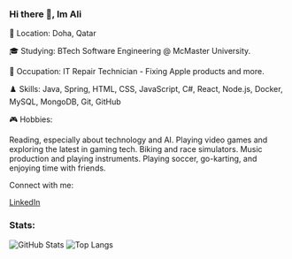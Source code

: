 ### Hi there 👋, Im Ali

📍 Location: Doha, Qatar

🎓 Studying: BTech Software Engineering @ McMaster University.

💼 Occupation: IT Repair Technician - Fixing Apple products and more.

♟️ Skills: Java, Spring, HTML, CSS, JavaScript, C#, React, Node.js, Docker, MySQL, MongoDB, Git, GitHub

🎮 Hobbies:

Reading, especially about technology and AI.
Playing video games and exploring the latest in gaming tech.
Biking and race simulators.
Music production and playing instruments.
Playing soccer, go-karting, and enjoying time with friends.

Connect with me:

[LinkedIn](https://www.linkedin.com/in/ali-al-oraibi/)

### Stats:

![GitHub Stats](https://github-readme-stats.vercel.app/api?username=alialoraebi&show_icons=true&theme=radical)
![Top Langs](https://github-readme-stats.vercel.app/api/top-langs/?username=alialoraebi&layout=compact&theme=radical)
